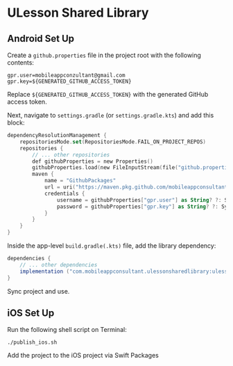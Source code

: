 # ULesson Shared Library

## Android Set Up

Create a `github.properties` file in the project root with the following contents:

```properties
gpr.user=mobileappconzultant@gmail.com
gpr.key=${GENERATED_GITHUB_ACCESS_TOKEN}
```

Replace `${GENERATED_GITHUB_ACCESS_TOKEN}` with the generated GitHub access token.

Next, navigate to `settings.gradle` (or `settings.gradle.kts`) and add this block:
```kotlin
dependencyResolutionManagement {
    repositoriesMode.set(RepositoriesMode.FAIL_ON_PROJECT_REPOS)
    repositories {
        // ... other repositories
        def githubProperties = new Properties()
        githubProperties.load(new FileInputStream(file("github.properties")))
        maven {
            name = "GithubPackages"
            url = uri("https://maven.pkg.github.com/mobileappconsultant/ulessonsharedlibrary")
            credentials {
                username = githubProperties["gpr.user"] as String? ?: System.getenv("GPR_USER")
                password = githubProperties["gpr.key"] as String? ?: System.getenv("GPR_KEY")
            }
        }
    }
}
```

Inside the app-level `build.gradle(.kts)` file, add the library dependency:
```groovy
dependencies {
    // ... other dependencies
    implementation ("com.mobileappconsultant.ulessonsharedlibrary:ulessonshared:0.0.1")
}
```

Sync project and use.

## iOS Set Up

Run the following shell script on Terminal:
```shell
./publish_ios.sh
```

Add the project to the iOS project via Swift Packages
